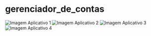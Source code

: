 # gerenciador_de_contas

![Imagem Aplicativo 1](/assets/imagem1.jpeg)
![Imagem Aplicativo 2](/assets/imagem4.jpeg)
![Imagem Aplicativo 3](/assets/imagem2.jpeg)
![Imagem Aplicativo 4](/assets/imagem3.jpeg)
